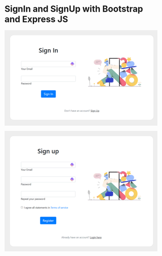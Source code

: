 # SignIn and SignUp with Bootstrap and Express JS

![SignIn](gitimages/SignIn.png)

![SignUp](gitimages/SignUp.png)
